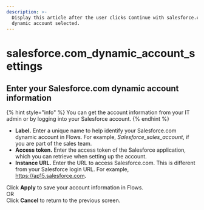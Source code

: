```yaml
---
description: >-
  Display this article after the user clicks Continue with salesforce.com
  dynamic account selected.
---
```


# salesforce.com\_dynamic\_account\_settings

## Enter your Salesforce.com dynamic account information

{% hint style="info" %}
You can get the account information from your IT admin or by logging into your Salesforce account.
{% endhint %}

* **Label.** Enter a unique name to help identify your Salesforce.com dynamic account in Flows. For example, _Salesforce\_sales\_account_, if you are part of the sales team.
* **Access token.** Enter the access token of the Salesforce application, which you can retrieve when setting up the account.
* **Instance URL.** Enter the URL to access Salesforce.com. This is different from your Salesforce login URL. For example, https://ap15.salesforce.com.

Click **Apply** to save your account information in Flows.  
OR  
Click **Cancel** to return to the previous screen.







